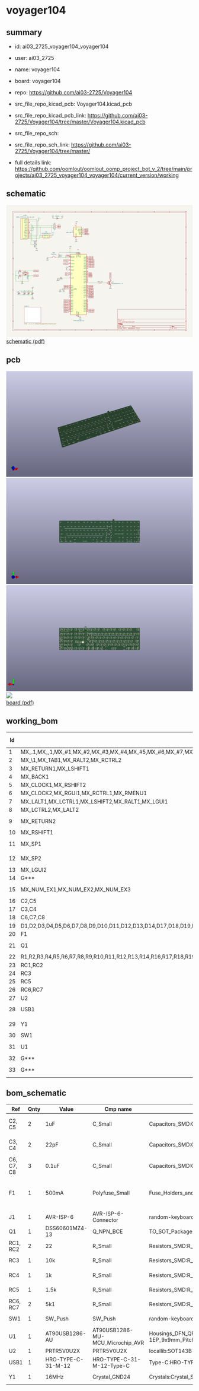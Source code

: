 # voyager104
 
## summary 
* id: ai03_2725_voyager104_voyager104
* user: ai03_2725
* name: voyager104
* board: voyager104
* repo: https://github.com/ai03-2725/Voyager104
* src_file_repo_kicad_pcb: Voyager104.kicad_pcb
* src_file_repo_kicad_pcb_link: https://github.com/ai03-2725/Voyager104/tree/master/Voyager104.kicad_pcb


* src_file_repo_sch: 
* src_file_repo_sch_link: https://github.com/ai03-2725/Voyager104/tree/master/
* full details link: https://github.com/oomlout/oomlout_oomp_project_bot_v_2/tree/main/projects/ai03_2725_voyager104_voyager104/current_version/working  

## schematic  
![](working_schematic_600.png)  
[schematic (pdf)](working_schematic.pdf) 






















## pcb  
![](working_3d_600.png) 
![](working_3d_front_600.png)  
![](working_3d_back_600.png)  
![](working_600.png)  
[board (pdf)](working.pdf)  

## working_bom
| Id | Designator | Footprint | Quantity | Designation | Supplier and ref |  | None | 
| --- | --- | --- | --- | --- | --- | --- | --- | 
| 1 | MX_.1,MX_,1,MX_#1,MX_#2,MX_#3,MX_#4,MX_#5,MX_#6,MX_#7,MX_#8,MX_#9,MX_#0_1,MX_'1,MX_-1,MX_/1,MX_;1,MX_=1,MX_[1,MX_]1,MX_`1,MX_A1,MX_B1,MX_C1,MX_D1,MX_E1,MX_ESC1,MX_F1,MX_FN1,MX_FN2,MX_FN3,MX_FN4,MX_FN5,MX_FN6,MX_FN7,MX_FN8,MX_FN9,MX_FN10,MX_FN11,MX_FN12,MX_G1,MX_H1,MX_I1,MX_J1,MX_K1,MX_L1,MX_M1,MX_N1,MX_O1,MX_P1,MX_Q1,MX_R1,MX_S1,MX_T1,MX_U1,MX_V1,MX_W1,MX_X1,MX_Y1,MX_Z1,MX_\2,MX_BACK2,MX_BACK3,MX_DEL1,MX_DN1,MX_END1,MX_HOME1,MX_INS1,MX_LFT1,MX_LSHIFT3,MX_PAUSE1,MX_PGDN1,MX_PGUP1,MX_PRINT1,MX_RSHIFT3,MX_RT1,MX_SLOCK1,MX_UP1,MX_RGUI2,MX_NUM1,MX_NUM2,MX_NUM3,MX_NUM4,MX_NUM5,MX_NUM6,MX_NUM7,MX_NUM8,MX_NUM9,MX_NUM10,MX_NUM11,MX_NUM12,MX_NUM13,MX_NUM14,MX_NUM15,MX_NUM16,MX_NUM17,MX_NUM18,MX_NUM19,MX_NUM20,MX_NUM21,MX_NUM22,MX_NUM23,MX_NUM24 | MX-1U | 102 | MX-1U |  |  | [''] | 
| 2 | MX_\1,MX_TAB1,MX_RALT2,MX_RCTRL2 | MX-1.5U | 4 | MX-1.5U |  |  | [''] | 
| 3 | MX_RETURN1,MX_LSHIFT1 | MX-2.25U | 2 | MX-2.25U |  |  | [''] | 
| 4 | MX_BACK1 | MX-2U | 1 | MX-2U |  |  | [''] | 
| 5 | MX_CLOCK1,MX_RSHIFT2 | MX-1.75U | 2 | MX-1.75U |  |  | [''] | 
| 6 | MX_CLOCK2,MX_RGUI1,MX_RCTRL1,MX_RMENU1 | MX-1.25U-FLIPPED | 4 | MX-1.25U |  |  | [''] | 
| 7 | MX_LALT1,MX_LCTRL1,MX_LSHIFT2,MX_RALT1,MX_LGUI1 | MX-1.25U | 5 | MX-1.25U |  |  | [''] | 
| 8 | MX_LCTRL2,MX_LALT2 | MX-1.5U-FLIPPED | 2 | MX-1.5U |  |  | [''] | 
| 9 | MX_RETURN2 | MX-ISO-ReversedStabilizers | 1 | MX-ISO |  |  | [''] | 
| 10 | MX_RSHIFT1 | MX-2.75U | 1 | MX-2.75U |  |  | [''] | 
| 11 | MX_SP1 | MX-6.25U-ReversedStabilizers | 1 | MX-6.25U |  |  | [''] | 
| 12 | MX_SP2 | MX-7U-ReversedStabilizers | 1 | MX-7U |  |  | [''] | 
| 13 | MX_LGUI2 | MX-1U-FLIPPED | 1 | MX-1U |  |  | [''] | 
| 14 | G*** | ai-ring-6mm | 1 | LOGO |  |  | [''] | 
| 15 | MX_NUM_EX1,MX_NUM_EX2,MX_NUM_EX3 | MX-2U-ReversedStabilizers | 3 | MX-2U |  |  | [''] | 
| 16 | C2,C5 | C_0603 | 2 | 1uF |  |  | [''] | 
| 17 | C3,C4 | C_0603 | 2 | 22pF |  |  | [''] | 
| 18 | C6,C7,C8 | C_0603 | 3 | 0.1uF |  |  | [''] | 
| 19 | D1,D2,D3,D4,D5,D6,D7,D8,D9,D10,D11,D12,D13,D14,D17,D18,D19,D20,D21,D22,D23,D24,D25,D26,D27,D28,D29,D30,D31,D35,D36,D37,D38,D39,D40,D41,D42,D43,D44,D45,D46,D47,D48,D52,D53,D54,D55,D56,D57,D58,D59,D60,D61,D62,D63,D65,D66,D67,D68,D69,D70,D71,D72,D73,D74,D75,D76,D77,D78,D81,D82,D84,D85,D86,D87,D90,D91,D92,D93,D94,D95,D96,D97,D99,D100,D101,D111,D112,D113,D15,D16,D32,D33,D34,D49,D50,D51,D64,D79,D80,D83,D88,D89,D98,D102,D103,D104,D105,D106,D107,D109,D110,D108,D114 | D_SOD-123 | 114 | SOD-323 |  |  | [''] | 
| 20 | F1 | Fuse_SMD1206_Reflow | 1 | 500mA |  |  | [''] | 
| 21 | Q1 | SOT-223-3_TabPin2 | 1 | DSS60601MZ4-13 |  |  | [''] | 
| 22 | R1,R2,R3,R4,R5,R6,R7,R8,R9,R10,R11,R12,R13,R14,R16,R17,R18,R19,R20,R21,R22,R23,R24,R25,R26,R27,R28,R29,R30,R31,R32,R33,R35,R36,R37,R38,R39,R40,R41,R42,R43,R44,R45,R46,R47,R48,R52,R53,R54,R55,R56,R57,R58,R59,R60,R61,R62,R63,R65,R66,R67,R68,R69,R70,R71,R72,R73,R74,R75,R76,R77,R78,R81,R82,R84,R85,R86,R87,R90,R91,R95,R96,R97,R99,R100,R101,R112,R113,RC4,R15,R34,R49,R50,R51,R64,R79,R80,R83,R88,R89,R92,R93,R94,R98,R102,R103,R104,R105,R106,R107,R109,R110,R114,R108,R111 | R_0603 | 115 | 1k |  |  | [''] | 
| 23 | RC1,RC2 | R_0603 | 2 | 22 |  |  | [''] | 
| 24 | RC3 | R_0603 | 1 | 10k |  |  | [''] | 
| 25 | RC5 | R_0603 | 1 | 1.5k |  |  | [''] | 
| 26 | RC6,RC7 | R_0603 | 2 | 5k1 |  |  | [''] | 
| 27 | U2 | SOT143B | 1 | PRTR5V0U2X |  |  | [''] | 
| 28 | USB1 | HRO-TYPE-C-31-M-12-Assembly | 1 | HRO-TYPE-C-31-M-12 |  |  | [''] | 
| 29 | Y1 | Crystal_SMD_3225-4pin_3.2x2.5mm | 1 | 16MHz |  |  | [''] | 
| 30 | SW1 | SKQG-1155865 | 1 | SW_Push |  |  | [''] | 
| 31 | U1 | QFN-64-1EP_9x9mm_Pitch0.5mm | 1 | AT90USB1286-AU |  |  | [''] | 
| 32 | G*** | ai-ring-6mm-FancyAss | 1 | LOGO |  |  | [''] | 
| 33 | G*** | ai-ring-6mm-FancyAss-Mask | 1 | LOGO |  |  | [''] | 


## bom_schematic
| Ref | Qnty | Value | Cmp name | Footprint | Description | Vendor | DNP | 
| --- | --- | --- | --- | --- | --- | --- | --- | 
| C2, C5 | 2 | 1uF | C_Small | Capacitors_SMD:C_0603 | Unpolarized capacitor, small symbol |  |  | 
| C3, C4 | 2 | 22pF | C_Small | Capacitors_SMD:C_0603 | Unpolarized capacitor, small symbol |  |  | 
| C6, C7, C8 | 3 | 0.1uF | C_Small | Capacitors_SMD:C_0603 | Unpolarized capacitor, small symbol |  |  | 
| F1 | 1 | 500mA | Polyfuse_Small | Fuse_Holders_and_Fuses:Fuse_SMD1206_Reflow | Resettable fuse, polymeric positive temperature coefficient, small symbol |  |  | 
| J1 | 1 | AVR-ISP-6 | AVR-ISP-6-Connector | random-keyboard-parts:Reset_Pretty-Mask |  |  |  | 
| Q1 | 1 | DSS60601MZ4-13 | Q_NPN_BCE | TO_SOT_Packages_SMD:SOT-223-3_TabPin2 | NPN transistor, base/collector/emitter |  |  | 
| RC1, RC2 | 2 | 22 | R_Small | Resistors_SMD:R_0603 | Resistor, small symbol |  |  | 
| RC3 | 1 | 10k | R_Small | Resistors_SMD:R_0603 | Resistor, small symbol |  |  | 
| RC4 | 1 | 1k | R_Small | Resistors_SMD:R_0603 | Resistor, small symbol |  |  | 
| RC5 | 1 | 1.5k | R_Small | Resistors_SMD:R_0603 | Resistor, small symbol |  |  | 
| RC6, RC7 | 2 | 5k1 | R_Small | Resistors_SMD:R_0603 | Resistor, small symbol |  |  | 
| SW1 | 1 | SW_Push | SW_Push | random-keyboard-parts:SKQG-1155865 | Push button switch, generic, two pins |  |  | 
| U1 | 1 | AT90USB1286-AU | AT90USB1286-MU-MCU_Microchip_AVR | Housings_DFN_QFN:QFN-64-1EP_9x9mm_Pitch0.5mm |  |  |  | 
| U2 | 1 | PRTR5V0U2X | PRTR5V0U2X | locallib:SOT143B |  |  |  | 
| USB1 | 1 | HRO-TYPE-C-31-M-12 | HRO-TYPE-C-31-M-12-Type-C | Type-C:HRO-TYPE-C-31-M-12-Assembly |  |  |  | 
| Y1 | 1 | 16MHz | Crystal_GND24 | Crystals:Crystal_SMD_3225-4pin_3.2x2.5mm | Four pin crystal, GND on pins 2 and 4 |  |  | 



